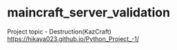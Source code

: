 # maincraft_server_validation
Project topic - Destruction(KazCraft)
https://hikaya023.github.io/Python_Project_-1/
